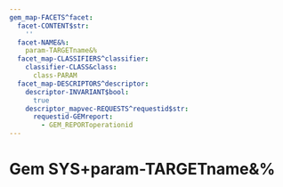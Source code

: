 ```yaml
---
gem_map-FACETS^facet:
  facet-CONTENT$str:
    ''
  facet-NAME&%:
    param-TARGETname&%
  facet_map-CLASSIFIERS^classifier:
    classifier-CLASS&class:
      class-PARAM
  facet_map-DESCRIPTORS^descriptor:
    descriptor-INVARIANT$bool:
      true
    descriptor_mapvec-REQUESTS^requestid$str:
      requestid-GEMreport:
        - GEM_REPORToperationid
---
```

# Gem SYS+param-TARGETname&%

